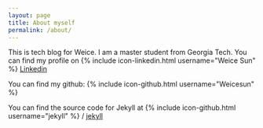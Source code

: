 ```yaml
---
layout: page
title: About myself
permalink: /about/
---
```


This is tech blog for Weice. I am a master student from Georgia Tech. You can find my profile on 
{% include icon-linkedin.html username="Weice Sun" %}
[Linkedin](http://jekyllrb.com/)

You can find my github:
{% include icon-github.html username="Weicesun" %}

You can find the source code for Jekyll at
{% include icon-github.html username="jekyll" %} /
[jekyll](https://github.com/jekyll/jekyll)
